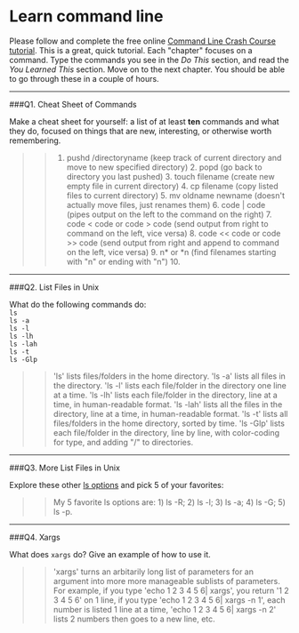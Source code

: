 # Learn command line

Please follow and complete the free online [Command Line Crash Course
tutorial](http://cli.learncodethehardway.org/book/). This is a great,
quick tutorial. Each "chapter" focuses on a command. Type the commands
you see in the _Do This_ section, and read the _You Learned This_
section. Move on to the next chapter. You should be able to go through
these in a couple of hours.

---

###Q1.  Cheat Sheet of Commands  

Make a cheat sheet for yourself: a list of at least **ten** commands and what they do, focused on things that are new, interesting, or otherwise worth remembering.

> > 1. pushd /directoryname (keep track of current directory and move to new specified directory)
    2. popd (go back to directory you last pushed)
    3. touch filename (create new empty file in current directory)
    4. cp filename (copy listed files to current directory)
    5. mv oldname newname (doesn't actually move files, just renames them)
    6. code | code (pipes output on the left to the command on the right)
    7. code < code or code > code (send output from right to command on the left, vice versa)
    8. code << code or code >> code (send output from right and append to command on the left, vice versa)
    9. n* or *n (find filenames starting with "n" or ending with "n")
    10.


---

###Q2.  List Files in Unix   

What do the following commands do:  
`ls`  
`ls -a`  
`ls -l`  
`ls -lh`  
`ls -lah`  
`ls -t`  
`ls -Glp`  

> > 'ls' lists files/folders in the home directory. 'ls -a' lists all files in the directory. 'ls -l' lists each file/folder in the directory one line at a time. 'ls -lh' lists each file/folder in the directory, line at a time, in human-readable format. 'ls -lah' lists all the files in the directory, line at a time, in human-readable format. 'ls -t' lists all files/folders in the home directory, sorted by time. 'ls -Glp' lists each file/folder in the directory, line by line, with color-coding for type, and adding "/" to directories.

---

###Q3.  More List Files in Unix  

Explore these other [ls options](http://www.techonthenet.com/unix/basic/ls.php) and pick 5 of your favorites:

> > My 5 favorite ls options are: 1) ls -R; 2) ls -l; 3) ls -a; 4) ls -G; 5) ls -p.

---

###Q4.  Xargs   

What does `xargs` do? Give an example of how to use it.

> > 'xargs' turns an arbitarily long list of parameters for an argument into more more manageable sublists of parameters. For example, if you type 'echo 1 2 3 4 5 6| xargs', you return '1 2 3 4 5 6' on 1 line, if you type 'echo 1 2 3 4 5 6| xargs -n 1', each number is listed 1 line at a time, 'echo 1 2 3 4 5 6| xargs -n 2' lists 2 numbers then goes to a new line, etc.

 

